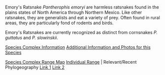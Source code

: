 Emory's Ratsnake *Pantherophis emoryi* are harmless ratsnakes found in the plains states of North America through Northern Mexico. Like other ratsnakes, they are generalists and eat a variety of prey. Often found in rural areas, they are particularly fond of rodents and birds.

Emory's Ratsnakes are currently recognized as distinct from cornsnakes *P. guttatus* and *P. slowinskii*.

[Species Complex Information](http://snakeevolution.org/guttatuscomplex.html)
[Additional Information and Photos for this Species](http://snakeevolution.org/P_emoryi.html)

[Species Complex Range Map](http://snakeevolution.org/cornrangereduced.jpg) [Individual Range](http://snakeevolution.org/emoryi_map_reduced.jpg) | Relevant/Recent Phylogeography [Link 1](https://edwardamyers.files.wordpress.com/2020/06/myers_et_al_mec_2020.pdf) [Link 2](https://www.researchgate.net/profile/Frank_Burbrink/publication/11018242_Phylogeographic_analysis_of_the_cornsnake_Elaphe_guttata_complex_as_inferred_from_maximum_likelihood_and_Bayesian_analyses/links/5a3d2ec6aca272d294430327/Phylogeographic-analysis-of-the-cornsnake-Elaphe-guttata-complex-as-inferred-from-maximum-likelihood-and-Bayesian-analyses.pdf)

